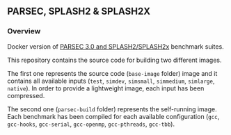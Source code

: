 ## PARSEC, SPLASH2 & SPLASH2X
### Overview
Docker version of [PARSEC 3.0 and SPLASH2/SPLASH2x](http://parsec.cs.princeton.edu) benchmark suites.

This repository contains the source code for building two different images.

The first one represents the source code (`base-image` folder) image and it contains all available inputs (`test`, `simdev`, `simsmall`, `simmedium`, `simlarge`, `native`).
In order to provide a lightweight image, each input has been compressed.

The second one (`parsec-build` folder) represents the self-running image.
Each benchmark has been compiled for each available configuration (`gcc`, `gcc-hooks`, `gcc-serial`, `gcc-openmp`, `gcc-pthreads`, `gcc-tbb`).

